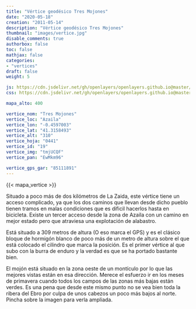 ```yaml
---
title: "Vértice geodésico Tres Mojones"
date: "2020-05-18"
creation: "2011-05-14"
description: "Vértice geodésico Tres Mojones"
thumbnail: "images/vertice.jpg"
disable_comments: true
authorbox: false
toc: false
mathjax: false
categories:
- "vertices"
draft: false
weight: 5

js: https://cdn.jsdelivr.net/gh/openlayers/openlayers.github.io@master/en/v6.3.1/build/ol.js
css: https://cdn.jsdelivr.net/gh/openlayers/openlayers.github.io@master/en/v6.3.1/css/ol.css

mapa_alto: 400

vertice_nom: "Tres Mojones"
vertice_loc: "Azaila"
vertice_lon: "-0.4597003"
vertice_lat: "41.3158493"
vertice_alt: "310"
vertice_hoja: "0441"
vertice_id: "19"
vertice_img: "tmjUCQF"
vertice_pan: "EwMkm96"

vertice_gps_gar: "85111891"
---
```

{{< mapa_vertice >}}

Situado a poco más de dos kilómetros de La Zaida, este vértice tiene un acceso complicado, ya que los dos caminos que llevan desde dicho pueblo tienen tramos en malas condiciones que es dificil hacerlos hasta en bicicleta. Existe un tercer acceso desde la zona de Azaila con un camino en mejor estado pero que atraviesa una explotación de alabastro.

Está situado a 309 metros de altura (O eso marca el GPS) y es el clásico bloque de hormigón blanco de poco más de un metro de altura sobre el que está colocado el cilindro que marca la posición. Es el primer vértice al que subo con la burra de enduro y la verdad es que se ha portado bastante bien.

El mojón está situado en la zona oeste de un montículo por lo que las mejores vistas están en esa dirección. Merece el esfuerzo ir en los meses de primavera cuando todos los campos de las zonas más bajas están verdes. Es una pena que desde este mismo punto no se vea bien toda la ribera del Ebro por culpa de unos cabezos un poco más bajos al norte. Pincha sobre la imagen para verla ampliada.
